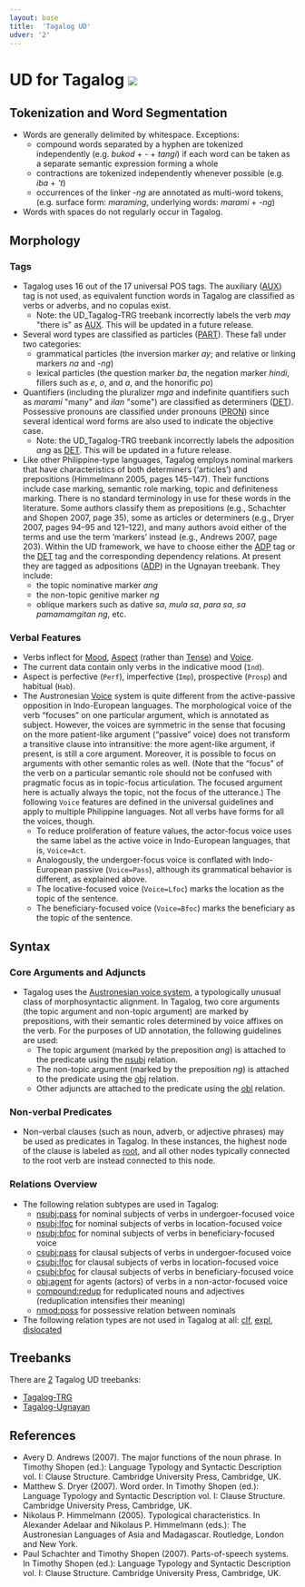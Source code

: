 ```yaml
---
layout: base
title:  'Tagalog UD'
udver: '2'
---
```


# UD for Tagalog <span class="flagspan"><img class="flag" src="../../flags/svg/PH.svg" /></span>

## Tokenization and Word Segmentation

* Words are generally delimited by whitespace. Exceptions:
  * compound words separated by a hyphen are tokenized independently (e.g. *bukod*  + *-* + *tangi*) if each word can be taken as a separate semantic expression forming a whole
  * contractions are tokenized independently whenever possible (e.g. *iba* + *'t*)
  * occurrences of the linker *-ng* are annotated as multi-word tokens, (e.g. surface form: *maraming*, underlying words: *marami* + *-ng*)
* Words with spaces do not regularly occur in Tagalog.

## Morphology

### Tags

* Tagalog uses 16 out of the 17 universal POS tags. The auxiliary ([AUX](https://universaldependencies.org/u/pos/AUX_.html)) tag is not used, as equivalent function words in Tagalog are classified as verbs or adverbs, and no copulas exist.
  * Note: the UD_Tagalog-TRG treebank incorrectly labels the verb *may* "there is" as [AUX](https://universaldependencies.org/u/pos/AUX_.html). This will be updated in a future release.
* Several word types are classified as particles ([PART](https://universaldependencies.org/u/pos/PART.html)). These fall under two categories:
  * grammatical particles (the inversion marker *ay*; and relative or linking markers *na* and *-ng*)
  * lexical particles (the question marker *ba*, the negation marker *hindi*, fillers such as *e*, *o*, and *a*, and the honorific *po*)
* Quantifiers (including the pluralizer *mga* and indefinite quantifiers such as *marami* "many" and *ilan* "some") are classified as determiners ([DET](https://universaldependencies.org/u/pos/DET.html)). Possessive pronouns are classified under pronouns ([PRON](https://universaldependencies.org/u/pos/PRON.html)) since several identical word forms are also used to indicate the objective case.
  * Note: the UD_Tagalog-TRG treebank incorrectly labels the adposition *ang* as [DET](https://universaldependencies.org/u/pos/DET.html). This will be updated in a future release.
* Like other Philippine-type languages, Tagalog employs nominal markers that have characteristics of both determiners (‘articles’) and prepositions (Himmelmann 2005, pages 145–147). Their functions include case marking, semantic role marking, topic and definiteness marking. There is no standard terminology in use for these words in the literature. Some authors classify them as prepositions (e.g., Schachter and Shopen 2007, page 35), some as articles or determiners (e.g., Dryer 2007, pages 94–95 and 121–122), and many authors avoid either of the terms and use the term ‘markers’ instead (e.g., Andrews 2007, page 203). Within the UD framework, we have to choose either the [ADP]() tag or the [DET]() tag and the corresponding dependency relations. At present they are tagged as adpositions ([ADP](https://universaldependencies.org/u/pos/ADP.html)) in the Ugnayan treebank. They include:
  * the topic nominative marker *ang*
  * the non-topic genitive marker *ng*
  * oblique markers such as dative *sa*, *mula sa*, *para sa*, *sa pamamamgitan ng*, etc.



### Verbal Features

* Verbs inflect for [Mood](), [Aspect]() (rather than [Tense]()) and [Voice]().
* The current data contain only verbs in the indicative mood (`Ind`).
* Aspect is perfective (`Perf`), imperfective (`Imp`), prospective (`Prosp`) and habitual (`Hab`).
* The Austronesian [Voice]() system is quite different from the active-passive opposition in Indo-European languages. The morphological voice of the verb “focuses” on one particular argument, which is annotated as subject. However, the voices are symmetric in the sense that focusing on the more patient-like argument (“passive” voice) does not transform a transitive clause into intransitive: the more agent-like argument, if present, is still a core argument. Moreover, it is possible to focus on arguments with other semantic roles as well. (Note that the “focus” of the verb on a particular semantic role should not be confused with pragmatic focus as in topic-focus articulation. The focused argument here is actually always the topic, not the focus of the utterance.) The following `Voice` features are defined in the universal guidelines and apply to multiple Philippine languages. Not all verbs have forms for all the voices, though.
  * To reduce proliferation of feature values, the actor-focus voice uses the same label as the active voice in Indo-European languages, that is, `Voice=Act`.
  * Analogously, the undergoer-focus voice is conflated with Indo-European passive (`Voice=Pass`), although its grammatical behavior is different, as explained above.
  * The locative-focused voice (`Voice=Lfoc`) marks the location as the topic of the sentence.
  * The beneficiary-focused voice (`Voice=Bfoc`) marks the beneficiary as the topic of the sentence.



## Syntax

### Core Arguments and Adjuncts

* Tagalog uses the [Austronesian voice system](https://en.wikipedia.org/wiki/Austronesian_alignment), a typologically unusual class of morphosyntactic alignment. In Tagalog, two core arguments (the topic argument and non-topic argument) are marked by prepositions, with their semantic roles determined by voice affixes on the verb. For the purposes of UD annotation, the following guidelines are used:
  * The topic argument (marked by the preposition *ang*) is attached to the predicate using the [nsubj](https://universaldependencies.org/u/dep/nsubj.html) relation.
  * The non-topic argument (marked by the preposition *ng*) is attached to the predicate using the [obj](https://universaldependencies.org/u/dep/obj.html) relation.
  * Other adjuncts are attached to the predicate using the [obl](https://universaldependencies.org/u/dep/obl.html) relation.

### Non-verbal Predicates

* Non-verbal clauses (such as noun, adverb, or adjective phrases) may be used as predicates in Tagalog. In these instances, the highest node of the clause is labeled as [root](https://universaldependencies.org/u/dep/root.html), and all other nodes typically connected to the root verb are instead connected to this node.

### Relations Overview

* The following relation subtypes are used in Tagalog:
  * [nsubj:pass]() for nominal subjects of verbs in undergoer-focused voice
  * [nsubj:lfoc]() for nominal subjects of verbs in location-focused voice
  * [nsubj:bfoc]() for nominal subjects of verbs in beneficiary-focused voice
  * [csubj:pass]() for clausal subjects of verbs in undergoer-focused voice
  * [csubj:lfoc]() for clausal subjects of verbs in location-focused voice
  * [csubj:bfoc]() for clausal subjects of verbs in beneficiary-focused voice
  * [obj:agent]() for agents (actors) of verbs in a non-actor-focused voice
  * [compound:redup]() for reduplicated nouns and adjectives (reduplication intensifies their meaning)
  * [nmod:poss]() for possessive relation between nominals
* The following relation types are not used in Tagalog at all:
  [clf](), [expl](), [dislocated]()



## Treebanks

There are [2](../treebanks/tl-comparison.html) Tagalog UD treebanks:

  * [Tagalog-TRG](../treebanks/tl_trg/index.html)
  * [Tagalog-Ugnayan](../treebanks/tl_ugnayan/index.html)



## References

* Avery D. Andrews (2007). The major functions of the noun phrase. In Timothy Shopen (ed.): Language Typology and Syntactic Description vol. I: Clause Structure. Cambridge University Press, Cambridge, UK.
* Matthew S. Dryer (2007). Word order. In Timothy Shopen (ed.): Language Typology and Syntactic Description vol. I: Clause Structure. Cambridge University Press, Cambridge, UK.
* Nikolaus P. Himmelmann (2005). Typological characteristics. In Alexander Adelaar and Nikolaus P. Himmelmann (eds.): The Austronesian Languages of Asia and Madagascar. Routledge, London and New York.
* Paul Schachter and Timothy Shopen (2007). Parts-of-speech systems. In Timothy Shopen (ed.): Language Typology and Syntactic Description vol. I: Clause Structure. Cambridge University Press, Cambridge, UK.
